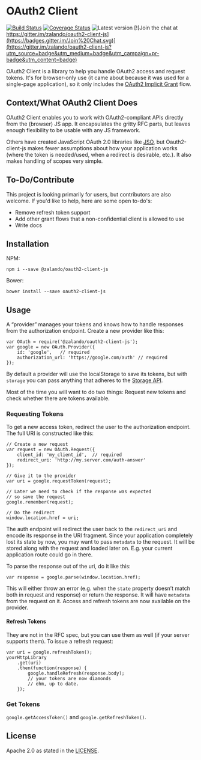 # OAuth2 Client

[![Build Status](http://img.shields.io/travis/zalando/oauth2-client-js.svg)](https://travis-ci.org/zalando/oauth2-client-js) [![Coverage Status](https://coveralls.io/repos/zalando/oauth2-client-js/badge.svg)](https://coveralls.io/r/zalando/oauth2-client-js) ![Latest version](https://badge.fury.io/js/%40zalando%2Foauth2-client-js.svg) [![Join the chat at https://gitter.im/zalando/oauth2-client-js](https://badges.gitter.im/Join%20Chat.svg)](https://gitter.im/zalando/oauth2-client-js?utm_source=badge&utm_medium=badge&utm_campaign=pr-badge&utm_content=badge)


OAuth2 Client is a library to help you handle OAuth2 access and request tokens. It's for browser-only use (it came about because it was used for a single-page application), so it only includes the [OAuth2 Implicit Grant](https://tools.ietf.org/html/rfc6749#section-4.2) flow.

## Context/What OAuth2 Client Does

OAuth2 Client enables you to work with OAuth2-compliant APIs directly from the (browser) JS app. It encapsulates the gritty RFC parts, but leaves enough flexibility to be usable with any JS framework.

Others have created JavaScript OAuth 2.0 libraries like [JSO](https://github.com/andreassolberg/jso), but Oauth2-client-js makes fewer assumptions about how your application works (where the token is needed/used, when a redirect is desirable, etc.). It also makes handling of scopes very simple.

## To-Do/Contribute

This project is looking primarily for users, but contributors are also welcome. If you'd like to help, here are some open to-do's:

- Remove refresh token support
- Add other grant flows that a non-confidential client is allowed to use
- Write docs


## Installation

NPM:

    npm i --save @zalando/oauth2-client-js

Bower:
    
    bower install --save oauth2-client-js

## Usage

A “provider” manages your tokens and knows how to handle responses from the authorization endpoint. Create a new provider like this:

    var OAuth = require('@zalando/oauth2-client-js');
    var google = new OAuth.Provider({
        id: 'google',   // required
        authorization_url: 'https://google.com/auth' // required
    });

By default a provider will use the localStorage to save its tokens, but with `storage` you can pass anything that adheres to the [Storage API](src/storage/storage.js).

Most of the time you will want to do two things: Request new tokens and check whether there are tokens available.

### Requesting Tokens

To get a new access token, redirect the user to the authorization endpoint. The full URI is constructed like this:

    // Create a new request
    var request = new OAuth.Request({
        client_id: 'my_client_id',  // required
        redirect_uri: 'http://my.server.com/auth-answer'
    });

    // Give it to the provider
    var uri = google.requestToken(request);

    // Later we need to check if the response was expected
    // so save the request
    google.remember(request);

    // Do the redirect
    window.location.href = uri;

The auth endpoint will redirect the user back to the `redirect_uri` and encode its response in the URI fragment. Since your application completely lost its state by now, you may want to pass `metadata` to the request. It will be stored along with the request and loaded later on. E.g. your current application route could go in there.

To parse the response out of the uri, do it like this:

    var response = google.parse(window.location.href);

This will either throw an error (e.g. when the `state` property doesn’t match both in request and response) or return the response. It will have `metadata` from the request on it. Access and refresh tokens are now available on the provider.

#### Refresh Tokens

They are not in the RFC spec, but you can use them as well (if your server supports them). To issue a refresh request:

    var uri = google.refreshToken();
    yourHttpLibrary
        .get(uri)
        .then(function(response) {
            google.handleRefresh(response.body);
            // your tokens are now diamonds
            // ehm, up to date.
        });

### Get Tokens

`google.getAccessToken()` and `google.getRefreshToken()`.

## License

Apache 2.0 as stated in the [LICENSE](LICENSE).
